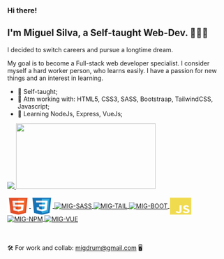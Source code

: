 ### Hi there! 
## I'm Miguel Silva, a Self-taught Web-Dev. 👋👋👋

I decided to switch careers and pursue a longtime dream. 

My goal is to become a Full-stack web developer specialist.
I consider myself a hard worker person, who learns easily. I have a passion for new things and an interest in learning.

- 📓 Self-taught;
- 📂 Atm working with: HTML5, CSS3, SASS, Bootstraap, TailwindCSS, Javascript;
- 🌱 Learning NodeJs, Express, VueJs;

<div>
  <a href="https://github.com/migsilva89/">
  <img height="150em" src="https://github-readme-stats.vercel.app/api?username=migsilva89&show_icons=true&include_all_commits=true&theme=slateorange&                hide_border=true&count_private=true">

  <img height="150em" width="320em" src="https://github-readme-stats.vercel.app/api/top-langs/?username=migsilva89&layout=compact&theme=slateorange&include_all_commits=true&count_private=true">
    
</div>
  
<div style="display: inline_block"><br>
  <img align="center" alt="MIG-HTML" height="40" width="50" src="https://raw.githubusercontent.com/devicons/devicon/master/icons/html5/html5-original.svg">
  <img align="center" alt="MIG-CSS" height="40" width="50" src="https://raw.githubusercontent.com/devicons/devicon/master/icons/css3/css3-original.svg">
  <img align="center" alt="MIG-SASS" height="40" width="50" src="https://i.ibb.co/Mc06nkn/sass-1-logo-png-transparent.png">
  <img align="center" alt="MIG-TAIL" height="40" width="50" src="https://www.vectorlogo.zone/logos/tailwindcss/tailwindcss-icon.svg">
  <img align="center" alt="MIG-BOOT" height="40" width="50" src="https://upload.wikimedia.org/wikipedia/commons/b/b2/Bootstrap_logo.svg">
  <img align="center" alt="MIG-JS" height="40" width="50" src="https://raw.githubusercontent.com/devicons/devicon/master/icons/javascript/javascript-plain.svg">
  <img align="center" alt="MIG-NPM" height="40" width="60" src="https://i.ibb.co/P9KGFCq/1974423.png">
  
  <img align="center" alt="MIG-VUE" height="40" width="50" src="https://upload.wikimedia.org/wikipedia/commons/9/95/Vue.js_Logo_2.svg">
<!--   <img align="center" alt="MIG-Js" height="30" width="40" src="https://upload.wikimedia.org/wikipedia/commons/a/a7/React-icon.svg"> -->
  <a/>
</div>

<br>
<br>
  
<!--   <a href="https://vaib215.github.io/Projects/vaibphone.html" rel="nofollow"> Landing Page Using Tailwind-CSS</a> -->

🛠️ For work and collab: migdrum@gmail.com  🖥

<!-- 📂 More Projects: https://code-camp-responsive-wd-ld9d03x7e-migsilva89.vercel.app/ -->

